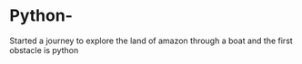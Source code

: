 # Python-
Started a journey to explore the land of amazon through a boat and the first obstacle is python 
